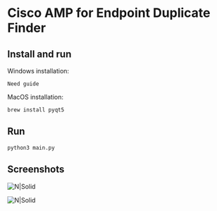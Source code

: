 # Cisco AMP for Endpoint Duplicate Finder

## Install and run

Windows installation: 
```
Need guide
```

MacOS installation: 
```
brew install pyqt5
```

## Run
```
python3 main.py
```

## Screenshots
![N|Solid](https://raw.githubusercontent.com/azizaltuntas/Cisco-AMP-for-Endpoint-Dublicate-Finder/master/img/github.PNG)

![N|Solid](https://raw.githubusercontent.com/azizaltuntas/Cisco-AMP-for-Endpoint-Dublicate-Finder/master/img/github2.PNG)

